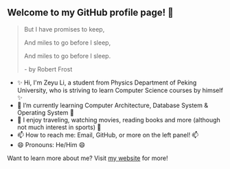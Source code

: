 ## Welcome to my GitHub profile page! 👋

> <p>But I have promises to keep,</p>
> <p>And miles to go before I sleep,</p>
> <p>And miles to go before I sleep.</p>
> <p>- by Robert Frost</p>


- ✨ Hi, I'm Zeyu Li, a student from Physics Department of Peking University, who is striving to learn Computer Science courses by himself ✨ 
- 🌱 I’m currently learning Computer Architecture, Database System & Operating System 🌱
- 👯 I enjoy traveling, watching movies, reading books and more (although not much interest in sports) 👯
- 📫 How to reach me: Email, GitHub, or more on the left panel! 📫
- 😄 Pronouns: He/Him 😄

Want to learn more about me? Visit [my website](https://kkzy.pages.dev/) for more!

